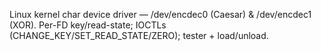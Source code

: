 Linux kernel char device driver — /dev/encdec0 (Caesar) & /dev/encdec1 (XOR). Per-FD key/read-state; IOCTLs (CHANGE_KEY/SET_READ_STATE/ZERO); tester + load/unload.
